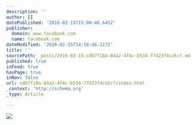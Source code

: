 ```yaml
---
description: ''
author: []
datePublished: '2016-02-15T15:00:46.645Z'
publisher:
  domain: www.facebook.com
  name: facebook.com
dateModified: '2016-02-15T14:58:46.227Z'
title: ''
sourcePath: _posts/2016-02-15-cdb7f18a-84a2-4f4c-b534-77423f4ca5cf.md
published: true
inFeed: true
hasPage: true
inNav: false
url: cdb7f18a-84a2-4f4c-b534-77423f4ca5cf/index.html
_context: 'http://schema.org'
_type: Article

---
```

![](https://scontent-lhr3-1.xx.fbcdn.net/hphotos-xfa1/v/t1.0-9/12243504_10156276852045711_4494572175671265841_n.jpg?oh=e1d83b76db52df9116e2d0eb75bf8eb2&oe=5771B26D)
